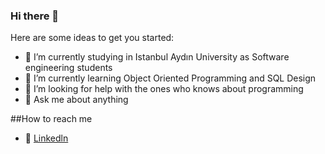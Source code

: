 ### Hi there 👋


Here are some ideas to get you started:

- 🔭 I’m currently studying in Istanbul Aydın University as Software engineering students
- 🌱 I’m currently learning Object Oriented Programming and SQL Design
- 🤔 I’m looking for help with the ones who knows about programming
- 💬 Ask me about anything

##How to reach me

- 📡 [Linkedln](https://www.linkedin.com/in/burakkepuc/)

